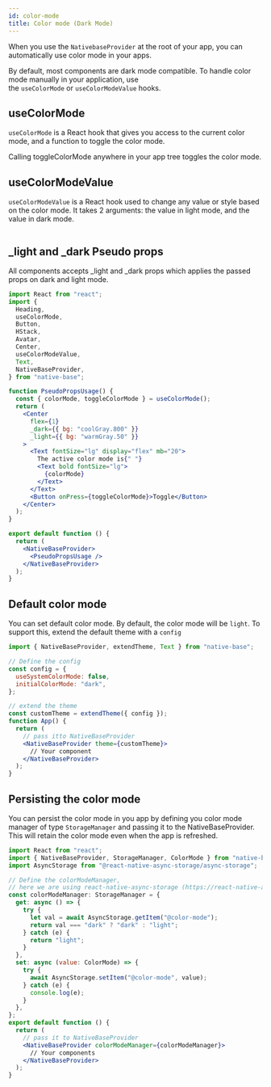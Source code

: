 ```yaml
---
id: color-mode
title: Color mode (Dark Mode)
---
```


When you use the `NativebaseProvider` at the root of your app, you can automatically use color mode in your apps.

By default, most components are dark mode compatible. To handle color mode manually in your application, use the `useColorMode` or `useColorModeValue` hooks.

## useColorMode

`useColorMode` is a React hook that gives you access to the current color mode, and a function to toggle the color mode.

Calling toggleColorMode anywhere in your app tree toggles the color mode.

## useColorModeValue

`useColorModeValue` is a React hook used to change any value or style based on the color mode. It takes 2 arguments: the value in light mode, and the value in dark mode.

```ComponentSnackPlayer path=hooks,useColorModeValue,Basic.tsx

```

## \_light and \_dark Pseudo props

All components accepts \_light and \_dark props which applies the passed props on dark and light mode.

```jsx isLive=true
import React from "react";
import {
  Heading,
  useColorMode,
  Button,
  HStack,
  Avatar,
  Center,
  useColorModeValue,
  Text,
  NativeBaseProvider,
} from "native-base";

function PseudoPropsUsage() {
  const { colorMode, toggleColorMode } = useColorMode();
  return (
    <Center
      flex={1}
      _dark={{ bg: "coolGray.800" }}
      _light={{ bg: "warmGray.50" }}
    >
      <Text fontSize="lg" display="flex" mb="20">
        The active color mode is{" "}
        <Text bold fontSize="lg">
          {colorMode}
        </Text>
      </Text>
      <Button onPress={toggleColorMode}>Toggle</Button>
    </Center>
  );
}

export default function () {
  return (
    <NativeBaseProvider>
      <PseudoPropsUsage />
    </NativeBaseProvider>
  );
}
```

## Default color mode

You can set default color mode. By default, the color mode will be `light`. To support this, extend the default theme with a `config`

```jsx
import { NativeBaseProvider, extendTheme, Text } from "native-base";

// Define the config
const config = {
  useSystemColorMode: false,
  initialColorMode: "dark",
};

// extend the theme
const customTheme = extendTheme({ config });
function App() {
  return (
    // pass itto NativeBaseProvider
    <NativeBaseProvider theme={customTheme}>
      // Your component
    </NativeBaseProvider>
  );
}
```

## Persisting the color mode

You can persist the color mode in you app by defining you color mode manager of type `StorageManager` and passing it to the NativeBaseProvider. This will retain the color mode even when the app is refreshed.

```jsx
import React from "react";
import { NativeBaseProvider, StorageManager, ColorMode } from "native-base";
import AsyncStorage from "@react-native-async-storage/async-storage";

// Define the colorModeManager,
// here we are using react-native-async-storage (https://react-native-async-storage.github.io/async-storage/)
const colorModeManager: StorageManager = {
  get: async () => {
    try {
      let val = await AsyncStorage.getItem("@color-mode");
      return val === "dark" ? "dark" : "light";
    } catch (e) {
      return "light";
    }
  },
  set: async (value: ColorMode) => {
    try {
      await AsyncStorage.setItem("@color-mode", value);
    } catch (e) {
      console.log(e);
    }
  },
};
export default function () {
  return (
    // pass it to NativeBaseProvider
    <NativeBaseProvider colorModeManager={colorModeManager}>
      // Your components
    </NativeBaseProvider>
  );
}
```
